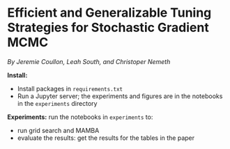 # Efficient and Generalizable Tuning Strategies for Stochastic Gradient MCMC

_By Jeremie Coullon, Leah South, and Christoper Nemeth_

**Install:**
- Install packages in `requirements.txt`
- Run a Jupyter server; the experiments and figures are in the notebooks in the `experiments` directory

**Experiments:** run the notebooks in `experiments` to:
- run grid search and MAMBA
- evaluate the results: get the results for the tables in the paper
